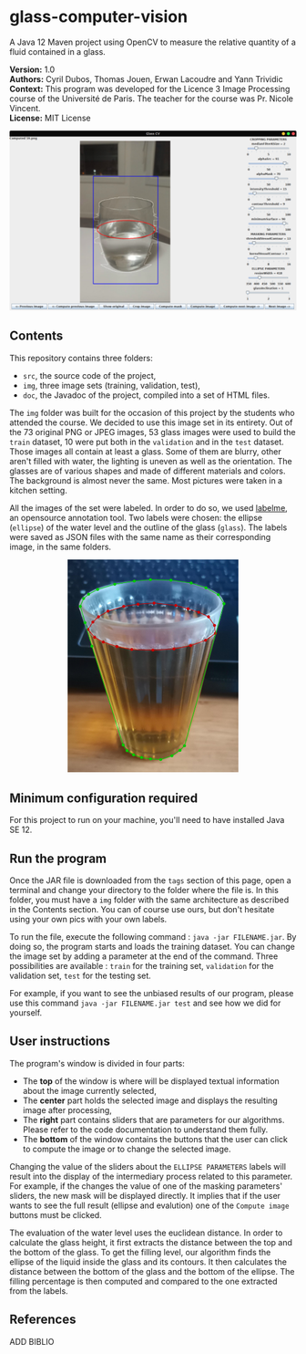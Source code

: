 # glass-computer-vision
A Java 12 Maven project using OpenCV to measure the relative quantity of a fluid contained in a glass.  

**Version:** 1.0  
**Authors:** Cyril Dubos, Thomas Jouen, Erwan Lacoudre and Yann Trividic  
**Context:** This program was developed for the Licence 3 Image Processing course of the Université de Paris. The teacher for the course was Pr. Nicole Vincent.  
**License:** MIT License

![Main window of the app](https://raw.githubusercontent.com/yanntrividic/glass-computer-vision/main/good_evaluation.png)

## Contents
This repository contains three folders:
* `src`, the source code of the project,
* `img`, three image sets (training, validation, test),
* `doc`, the Javadoc of the project, compiled into a set of HTML files.

The `img` folder was built for the occasion of this project by the students who attended the course. We decided to use this image set in its entirety. Out of the 73 original PNG or JPEG images, 53 glass images were used to build the `train` dataset, 10 were put both in the `validation` and in the `test` dataset. Those images all contain at least a glass. Some of them are blurry, other aren't filled with water, the lighting is uneven as well as the orientation. The glasses are of various shapes and made of different materials and colors. The background is almost never the same. Most pictures were taken in a kitchen setting.

All the images of the set were labeled. In order to do so, we used [labelme](https://github.com/wkentaro/labelme), an opensource annotation tool. Two labels were chosen: the ellipse (`ellipse`) of the water level and the outline of the glass (`glass`). The labels were saved as JSON files with the same name as their corresponding image, in the same folders. 

<p align="center">
    <img src="https://raw.githubusercontent.com/yanntrividic/glass-computer-vision/main/labeled_image.png" width="300">
</p>

## Minimum configuration required
For this project to run on your machine, you'll need to have installed Java SE 12.

## Run the program
Once the JAR file is downloaded from the `tags` section of this page, open a terminal and change your directory to the folder where the file is. In this folder, you must have a `img` folder with the same architecture as described in the Contents section. You can of course use ours, but don't hesitate using your own pics with your own labels.

To run the file, execute the following command : `java -jar FILENAME.jar`. By doing so, the program starts and loads the training dataset. You can change the image set by adding a parameter at the end of the command. Three possibilities are available : `train` for the training set, `validation` for the validation set, `test` for the testing set.

For example, if you want to see the unbiased results of our program, please use this command `java -jar FILENAME.jar test` and see how we did for yourself.

## User instructions
The program's window is divided in four parts:
* The **top** of the window is where will be displayed textual information about the image currently selected,
* The **center** part holds the selected image and displays the resulting image after processing,
* The **right** part contains sliders that are parameters for our algorithms. Please refer to the code documentation to understand them fully.
* The **bottom** of the window contains the buttons that the user can click to compute the image or to change the selected image.

Changing the value of the sliders about the `ELLIPSE PARAMETERS` labels will result into the display of the intermediary process related to this parameter. For example, if the changes the value of one of the masking parameters' sliders, the new mask will be displayed directly. It implies that if the user wants to see the full result (ellipse and evalution) one of the `Compute image` buttons must be clicked.

The evaluation of the water level uses the euclidean distance. In order to calculate the glass height, it first extracts the distance between the top and the bottom of the glass. To get the filling level, our algorithm finds the ellipse of the liquid inside the glass and its contours. It then calculates the distance between the bottom of the glass and the bottom of the ellipse. The filling percentage is then computed and compared to the one extracted from the labels.


## References
ADD BIBLIO
